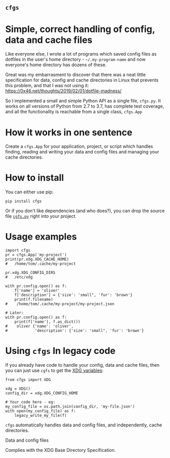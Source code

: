 `cfgs`
-------------

Simple, correct handling of config, data and cache files
==========================================

Like everyone else, I wrote a lot of programs which saved config files
as dotfiles in the user's home directory - `~/.my-program-name` and now
everyone's home directory has dozens of these.

Great was my embarrasment to discover that there was a neat little specification
for data, config and cache directories in Linux that prevents this problem, and
that I was not using it:  https://0x46.net/thoughts/2019/02/01/dotfile-madness/

So I implemented a small and simple Python API as a single file, `cfgs.py`.
It works on all versions of Python from 2.7 to 3.7, has complete test coverage,
and all the functionality is reachable from a single class, `cfgs.App`

How it works in one sentence
============

Create a `cfgs.App` for your application, project, or script which
handles finding, reading and writing your data and config files and
managing your cache directories.

How to install
===============

You can either use pip:

    pip install cfgs

Or if you don't like dependencies (and who does?), you can drop the source file
[`cgfs.py`](https://raw.githubusercontent.com/timedata-org/cfgs/master/cfgs.py)
right into your project.


Usage examples
==================

    import cfgs
    pr = cfgs.App('my-project')
    print(pr.xdg.XDG_CACHE_HOME)
    #   /home/tom/.cache/my-project

    pr.xdg.XDG_CONFIG_DIRS
    #   /etc/xdg

    with pr.config.open() as f:
        f['name'] = 'oliver'
        f['description'] = {'size': 'small", 'fur': 'brown'}
        print(f.filename)
    #    /home/tom/.cache/my-project/my-project.json

    # Later:
    with pr.config.open() as f:
        print(f['name'], f.as_dict())
    #    oliver {'name': 'oliver',
    #            'description': {'size': 'small", 'fur': 'brown'}



Using `cfgs` In legacy code
=================

If you already have code to handle your config, data and cache files, then you
can just use `cgfs` to get the
[XDG variables](https://specifications.freedesktop.org/basedir-spec/basedir-spec-latest.html):

    from cfgs import XDG

    xdg = XDG()
    config_dir = xdg.XDG_CONFIG_HOME

    # Your code here - eg:
    my_config_file = os.path.join(config_dir, 'my-file.json')
    with open(my_config_file) as f:
        legacy_write_my_file(f)


`cfgs` automatically handles data and config files, and independently, cache
directories.

Data and config files



Complies with the XDG Base Directory Specification.
